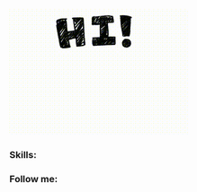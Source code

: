 ![Header](https://github.com/WITI4/WITI4/blob/main/assets/star-wars-the-child.gif)

### Skills:

### Follow me: